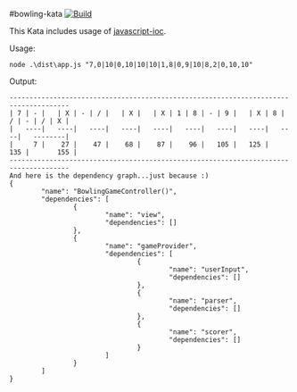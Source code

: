 #bowling-kata
[![Build](https://api.travis-ci.org/stewie1570/bowling-kata.svg)](https://travis-ci.org/stewie1570/bowling-kata)

This Kata includes usage of [javascript-ioc](https://github.com/stewie1570/Javascript-IOC).

Usage:

	node .\dist\app.js "7,0|10|0,10|10|10|1,8|0,9|10|8,2|0,10,10"

Output:

	------------------------------------------------------------------------------------- 
	| 7 | - |   | X | - | / |   | X |   | X | 1 | 8 | - | 9 |   | X | 8 | / | - | / | X | 
	|   ----|   ----|   ----|   ----|   ----|   ----|   ----|   ----|   ----|   --------| 
	|     7 |    27 |    47 |    68 |    87 |    96 |   105 |   125 |   135 |       155 | 
	------------------------------------------------------------------------------------- 
	And here is the dependency graph...just because :)                                    
	{                                                                                     
			"name": "BowlingGameController()",                                            
			"dependencies": [                                                             
					{                                                                     
							"name": "view",                                               
							"dependencies": []                                            
					},                                                                    
					{                                                                     
							"name": "gameProvider",                                       
							"dependencies": [                                             
									{                                                     
											"name": "userInput",                          
											"dependencies": []                            
									},                                                    
									{                                                     
											"name": "parser",                             
											"dependencies": []                            
									},                                                    
									{                                                     
											"name": "scorer",                             
											"dependencies": []                            
									}                                                     
							]                                                             
					}                                                                     
			]                                                                             
	}                                                                                     